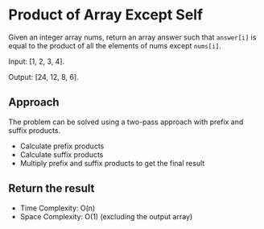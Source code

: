 # Product of Array Except Self

Given an integer array nums, return an array answer such that <code>answer[i]</code> is equal to the product of all the elements of nums except <code>nums[i]</code>.

Input: [1, 2, 3, 4].

Output: [24, 12, 8, 6].

## Approach
The problem can be solved using a two-pass approach with prefix and suffix products.
- Calculate prefix products
- Calculate suffix products
- Multiply prefix and suffix products to get the final result

## Return the result
- Time Complexity: O(n)
- Space Complexity: O(1) (excluding the output array)
